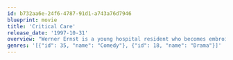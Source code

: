 ```yaml
---
id: b732aa6e-24f6-4787-91d1-a743a76d7946
blueprint: movie
title: 'Critical Care'
release_date: '1997-10-31'
overview: "Werner Ernst is a young hospital resident who becomes embroiled in a legal battle between two half-sisters who are fighting over the care of their comatose father. But are they really fighting over their father's care, or over his $10 million estate? Meanwhile, Werner must contend with his nutty supervisor, who insists that he only care for patients with full insurance. Can Werner sidestep the hospital's legal team and do what's best for the patient?"
genres: '[{"id": 35, "name": "Comedy"}, {"id": 18, "name": "Drama"}]'
---
```

